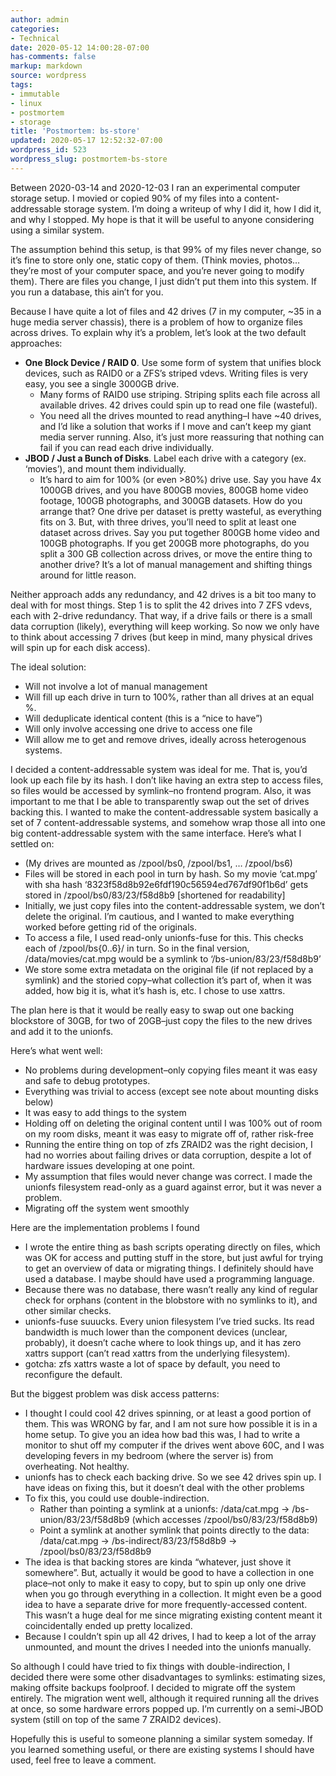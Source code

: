 ```yaml
---
author: admin
categories:
- Technical
date: 2020-05-12 14:00:28-07:00
has-comments: false
markup: markdown
source: wordpress
tags:
- immutable
- linux
- postmortem
- storage
title: 'Postmortem: bs-store'
updated: 2020-05-17 12:52:32-07:00
wordpress_id: 523
wordpress_slug: postmortem-bs-store
---
```

Between 2020-03-14 and 2020-12-03 I ran an experimental computer storage setup. I movied or copied 90% of my files into a content-addressable storage system. I’m doing a writeup of why I did it, how I did it, and why I stopped. My hope is that it will be useful to anyone considering using a similar system.

The assumption behind this setup, is that 99% of my files never change, so it’s fine to store only one, static copy of them. (Think movies, photos… they’re most of your computer space, and you’re never going to modify them). There are files you change, I just didn’t put them into this system. If you run a database, this ain’t for you.

Because I have quite a lot of files and 42 drives (7 in my computer, ~35 in a huge media server chassis), there is a problem of how to organize files across drives. To explain why it’s a problem, let’s look at the two default approaches:

-   **One Block Device / RAID 0**. Use some form of system that unifies block devices, such as RAID0 or a ZFS’s striped vdevs. Writing files is very easy, you see a single 3000GB drive.
    -   Many forms of RAID0 use striping. Striping splits each file across all available drives. 42 drives could spin up to read one file (wasteful).
    -   You need all the drives mounted to read anything–I have ~40 drives, and I’d like a solution that works if I move and can’t keep my giant media server running. Also, it’s just more reassuring that nothing can fail if you can read each drive individually.
-   **JBOD / Just a Bunch of Disks**. Label each drive with a category (ex. ‘movies’), and mount them individually.
    -   It’s hard to aim for 100% (or even >80%) drive use. Say you have 4x 1000GB drives, and you have 800GB movies, 800GB home video footage, 100GB photographs, and 300GB datasets. How do you arrange that? One drive per dataset is pretty wasteful, as everything fits on 3. But, with three drives, you’ll need to split at least one dataset across drives. Say you put together 800GB home video and 100GB photographs. If you get 200GB more photographs, do you split a 300 GB collection across drives, or move the entire thing to another drive? It’s a lot of manual management and shifting things around for little reason.

Neither approach adds any redundancy, and 42 drives is a bit too many to deal with for most things. Step 1 is to split the 42 drives into 7 ZFS vdevs, each with 2-drive redundancy. That way, if a drive fails or there is a small data corruption (likely), everything will keep working. So now we only have to think about accessing 7 drives (but keep in mind, many physical drives will spin up for each disk access).

The ideal solution:

-   Will not involve a lot of manual management
-   Will fill up each drive in turn to 100%, rather than all drives at an equal %.
-   Will deduplicate identical content (this is a “nice to have”)
-   Will only involve accessing one drive to access one file
-   Will allow me to get and remove drives, ideally across heterogenous systems.

I decided a content-addressable system was ideal for me. That is, you’d look up each file by its hash. I don’t like having an extra step to access files, so files would be accessed by symlink–no frontend program. Also, it was important to me that I be able to transparently swap out the set of drives backing this. I wanted to make the content-addressable system basically a set of 7 content-addressable systems, and somehow wrap those all into one big content-addressable system with the same interface. Here’s what I settled on:

-   (My drives are mounted as /zpool/bs0, /zpool/bs1, … /zpool/bs6)
-   Files will be stored in each pool in turn by hash. So my movie ‘cat.mpg’ with sha hash ‘8323f58d8b92e6fdf190c56594ed767df90f1b6d’ gets stored in /zpool/bs0/83/23/f58d8b9 \[shortened for readability\]
-   Initially, we just copy files into the content-addressable system, we don’t delete the original. I’m cautious, and I wanted to make everything worked before getting rid of the originals.
-   To access a file, I used read-only unionfs-fuse for this. This checks each of /zpool/bs{0..6}/<hash> in turn. So in the final version, /data/movies/cat.mpg would be a symlink to ‘/bs-union/83/23/f58d8b9’
-   We store some extra metadata on the original file (if not replaced by a symlink) and the storied copy–what collection it’s part of, when it was added, how big it is, what it’s hash is, etc. I chose to use xattrs.

The plan here is that it would be really easy to swap out one backing blockstore of 30GB, for two of 20GB–just copy the files to the new drives and add it to the unionfs.

Here’s what went well:

-   No problems during development–only copying files meant it was easy and safe to debug prototypes.
-   Everything was trivial to access (except see note about mounting disks below)
-   It was easy to add things to the system
-   Holding off on deleting the original content until I was 100% out of room on my room disks, meant it was easy to migrate off of, rather risk-free
-   Running the entire thing on top of zfs ZRAID2 was the right decision, I had no worries about failing drives or data corruption, despite a lot of hardware issues developing at one point.
-   My assumption that files would never change was correct. I made the unionfs filesystem read-only as a guard against error, but it was never a problem.
-   Migrating off the system went smoothly

Here are the implementation problems I found

-   I wrote the entire thing as bash scripts operating directly on files, which was OK for access and putting stuff in the store, but just awful for trying to get an overview of data or migrating things. I definitely should have used a database. I maybe should have used a programming language.
-   Because there was no database, there wasn’t really any kind of regular check for orphans (content in the blobstore with no symlinks to it), and other similar checks.
-   unionfs-fuse suuucks. Every union filesystem I’ve tried sucks. Its read bandwidth is much lower than the component devices (unclear, probably), it doesn’t cache where to look things up, and it has zero xattrs support (can’t read xattrs from the underlying filesystem).
-   gotcha: zfs xattrs waste a lot of space by default, you need to reconfigure the default.

But the biggest problem was disk access patterns:

-   I thought I could cool 42 drives spinning, or at least a good portion of them. This was WRONG by far, and I am not sure how possible it is in a home setup. To give you an idea how bad this was, I had to write a monitor to shut off my computer if the drives went above 60C, and I was developing fevers in my bedroom (where the server is) from overheating. Not healthy.
-   unionfs has to check each backing drive. So we see 42 drives spin up. I have ideas on fixing this, but it doesn’t deal with the other problems
-   To fix this, you could use double-indirection.
    -   Rather than pointing a symlink at a unionfs: /data/cat.mpg -> /bs-union/83/23/f58d8b9 (which accesses /zpool/bs0/83/23/f58d8b9)
    -   Point a symlink at another symlink that points directly to the data: /data/cat.mpg -> /bs-indirect/83/23/f58d8b9 -> /zpool/bs0/83/23/f58d8b9
-   The idea is that backing stores are kinda “whatever, just shove it somewhere”. But, actually it would be good to have a collection in one place–not only to make it easy to copy, but to spin up only one drive when you go through everything in a collection. It might even be a good idea to have a separate drive for more frequently-accessed content. This wasn’t a huge deal for me since migrating existing content meant it coincidentally ended up pretty localized.
-   Because I couldn’t spin up all 42 drives, I had to keep a lot of the array unmounted, and mount the drives I needed into the unionfs manually.

So although I could have tried to fix things with double-indirection, I decided there were some other disadvantages to symlinks: estimating sizes, making offsite backups foolproof. I decided to migrate off the system entirely. The migration went well, although it required running all the drives at once, so some hardware errors popped up. I’m currently on a semi-JBOD system (still on top of the same 7 ZRAID2 devices).

Hopefully this is useful to someone planning a similar system someday. If you learned something useful, or there are existing systems I should have used, feel free to leave a comment.
